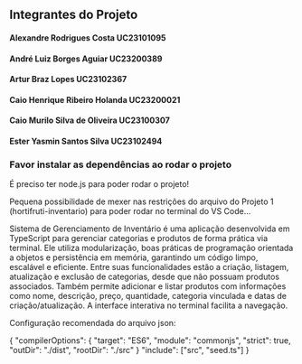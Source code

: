 ## Integrantes do Projeto
#### Alexandre Rodrigues Costa UC23101095
#### André Luiz Borges Aguiar UC23200389
#### Artur Braz Lopes UC23102367
#### Caio Henrique Ribeiro Holanda UC23200021
#### Caio Murilo Silva de Oliveira UC23100307
#### Ester Yasmin Santos Silva UC23102494

### Favor instalar as dependências ao rodar o projeto

É preciso ter node.js para poder rodar o projeto!

Pequena possibilidade de mexer nas restrições do arquivo do Projeto 1 (hortifruti-inventario) para poder rodar no terminal do VS Code...

Sistema de Gerenciamento de Inventário é uma aplicação desenvolvida em TypeScript para gerenciar categorias e produtos de forma prática via terminal. Ele utiliza modularização, boas práticas de programação orientada a objetos e persistência em memória, garantindo um código limpo, escalável e eficiente. Entre suas funcionalidades estão a criação, listagem, atualização e exclusão de categorias, desde que não possuam produtos associados. Também permite adicionar e listar produtos com informações como nome, descrição, preço, quantidade, categoria vinculada e datas de criação/atualização. A interface interativa no terminal facilita a navegação.


Configuração recomendada do arquivo json:

{
  "compilerOptions": {
    "target": "ES6",
    "module": "commonjs",
    "strict": true,
    "outDir": "./dist",
    "rootDir": "./src"
  }
  "include": ["src", "seed.ts"]
}
